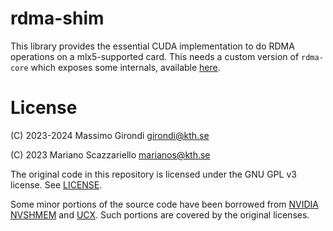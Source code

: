 # rdma-shim

This library provides the essential CUDA implementation to do RDMA operations on a mlx5-supported card.
This needs a custom version of `rdma-core` which exposes some internals, available [here](https://github.com/rdma-from-gpu/rdma-core).

# License

(C) 2023-2024 Massimo Girondi girondi@kth.se

(C) 2023 Mariano Scazzariello marianos@kth.se

The original code in this repository is licensed under the GNU GPL v3 license. See [LICENSE](LICENSE).

Some minor portions of the source code have been borrowed from [NVIDIA NVSHMEM](https://docs.nvidia.com/nvshmem/api/introduction.html) and [UCX](https://github.com/openucx/ucx).
Such portions are covered by the original licenses.





